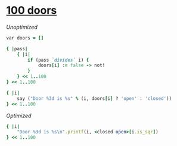 [1]: http://rosettacode.org/wiki/100_doors

# [100 doors][1]

*Unoptimized*

```ruby
var doors = []

{ |pass|
    { |i|
        if (pass `divides` i) {
            doors[i] := false -> not!
        }
    } << 1..100
} << 1..100

{ |i|
    say ("Door %3d is %s" % (i, doors[i] ? 'open' : 'closed'))
} << 1..100
```


*Optimized*

```ruby
{ |i|
    "Door %3d is %s\n".printf(i, <closed open>[i.is_sqr])
} << 1..100
```
